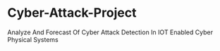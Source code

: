 # Cyber-Attack-Project
Analyze And Forecast Of Cyber Attack Detection In IOT Enabled Cyber Physical Systems
